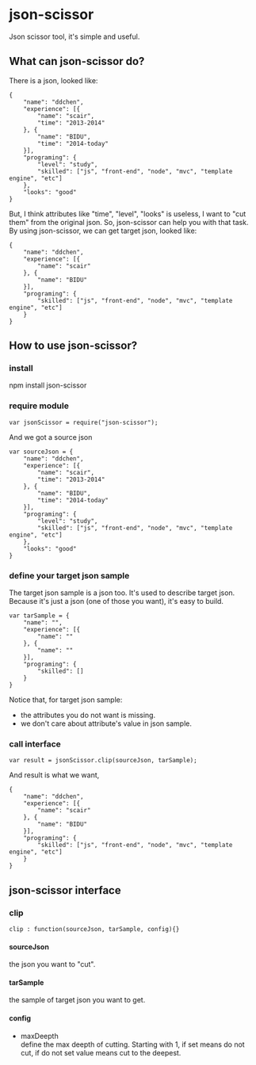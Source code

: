json-scissor
===================================  
Json scissor tool, it's simple and useful.

What can json-scissor do?
-----------------------------------

There is a json, looked like:
```
{
	"name": "ddchen",
	"experience": [{
		"name": "scair",
		"time": "2013-2014"
	}, {
		"name": "BIDU",
		"time": "2014-today"
	}],
	"programing": {
		"level": "study",
		"skilled": ["js", "front-end", "node", "mvc", "template engine", "etc"]
	},
	"looks": "good"
}
```
But, I think attributes like "time", "level", "looks" is useless, I want to "cut them" from the original json.
So, json-scissor can help you with that task.
By using json-scissor, we can get target json, looked like:
```
{
	"name": "ddchen",
	"experience": [{
		"name": "scair"
	}, {
		"name": "BIDU"
	}],
	"programing": {
		"skilled": ["js", "front-end", "node", "mvc", "template engine", "etc"]
	}
}
```

How to use json-scissor?
-----------------------------------
### install
npm install json-scissor
### require module
```
var jsonScissor = require("json-scissor");
```
And we got a source json
```
var sourceJson = {
	"name": "ddchen",
	"experience": [{
		"name": "scair",
		"time": "2013-2014"
	}, {
		"name": "BIDU",
		"time": "2014-today"
	}],
	"programing": {
		"level": "study",
		"skilled": ["js", "front-end", "node", "mvc", "template engine", "etc"]
	},
	"looks": "good"
}
```
### define your target json sample
The target json sample is a json too. It's used to describe target json. Because it's just a json (one of those you want), it's easy to build.
```
var tarSample = {
	"name": "",
	"experience": [{
		"name": ""
	}, {
		"name": ""
	}],
	"programing": {
		"skilled": []
	}
}
```
Notice that, for target json sample:
* the attributes you do not want is missing.
* we don't care about attribute's value in json sample.

### call interface
```
var result = jsonScissor.clip(sourceJson, tarSample);

```
And result is what we want,
```
{
	"name": "ddchen",
	"experience": [{
		"name": "scair"
	}, {
		"name": "BIDU"
	}],
	"programing": {
		"skilled": ["js", "front-end", "node", "mvc", "template engine", "etc"]
	}
}
```
json-scissor interface
-----------------------------------
### clip
```
clip : function(sourceJson, tarSample, config){}
```
#### sourceJson 
  the json you want to "cut".
#### tarSample 
  the sample of target json you want to get.
#### config
  * maxDeepth<br>
  define the max deepth of cutting. Starting with 1, if set means do not cut, if do not set value means cut to the deepest. 

